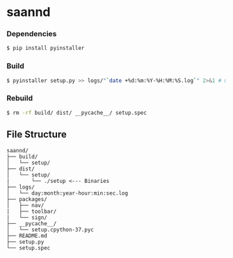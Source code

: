 # saannd 

### Dependencies
```bash
$ pip install pyinstaller
```
### Build
```bash
$ pyinstaller setup.py >> logs/"`date +%d:%m:%Y-%H:%M:%S.log`" 2>&1 # make sure logs/ directory is present
```
### Rebuild
```bash
$ rm -rf build/ dist/ __pycache__/ setup.spec
```  
  
## File Structure
```
saannd/
├── build/
│   └── setup/
├── dist/
│   └── setup/
|       └── ./setup <--- Binaries
├── logs/
│   └── day:month:year-hour:min:sec.log
├── packages/
│   ├── nav/
|   ├── toolbar/
|   └── sign/
├── __pycache__/
│   └── setup.cpython-37.pyc
├── README.md
├── setup.py
└── setup.spec
```
